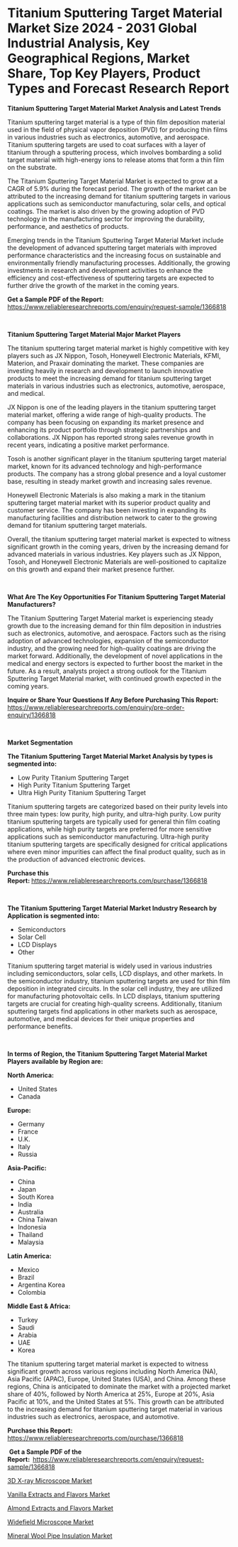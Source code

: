 <p><h1>Titanium Sputtering Target Material Market Size 2024 - 2031 Global Industrial Analysis, Key Geographical Regions, Market Share, Top Key Players, Product Types and Forecast Research Report</h1></p><p><strong>Titanium Sputtering Target Material Market Analysis and Latest Trends</strong></p>
<p><p>Titanium sputtering target material is a type of thin film deposition material used in the field of physical vapor deposition (PVD) for producing thin films in various industries such as electronics, automotive, and aerospace. Titanium sputtering targets are used to coat surfaces with a layer of titanium through a sputtering process, which involves bombarding a solid target material with high-energy ions to release atoms that form a thin film on the substrate.</p><p>The Titanium Sputtering Target Material Market is expected to grow at a CAGR of 5.9% during the forecast period. The growth of the market can be attributed to the increasing demand for titanium sputtering targets in various applications such as semiconductor manufacturing, solar cells, and optical coatings. The market is also driven by the growing adoption of PVD technology in the manufacturing sector for improving the durability, performance, and aesthetics of products.</p><p>Emerging trends in the Titanium Sputtering Target Material Market include the development of advanced sputtering target materials with improved performance characteristics and the increasing focus on sustainable and environmentally friendly manufacturing processes. Additionally, the growing investments in research and development activities to enhance the efficiency and cost-effectiveness of sputtering targets are expected to further drive the growth of the market in the coming years.</p></p>
<p><strong>Get a Sample PDF of the Report:&nbsp;</strong> <a href="https://www.reliableresearchreports.com/enquiry/request-sample/1366818">https://www.reliableresearchreports.com/enquiry/request-sample/1366818</a></p>
<p>&nbsp;</p>
<p><strong>Titanium Sputtering Target Material Major Market Players</strong></p>
<p><p>The titanium sputtering target material market is highly competitive with key players such as JX Nippon, Tosoh, Honeywell Electronic Materials, KFMI, Materion, and Praxair dominating the market. These companies are investing heavily in research and development to launch innovative products to meet the increasing demand for titanium sputtering target materials in various industries such as electronics, automotive, aerospace, and medical.</p><p>JX Nippon is one of the leading players in the titanium sputtering target material market, offering a wide range of high-quality products. The company has been focusing on expanding its market presence and enhancing its product portfolio through strategic partnerships and collaborations. JX Nippon has reported strong sales revenue growth in recent years, indicating a positive market performance.</p><p>Tosoh is another significant player in the titanium sputtering target material market, known for its advanced technology and high-performance products. The company has a strong global presence and a loyal customer base, resulting in steady market growth and increasing sales revenue.</p><p>Honeywell Electronic Materials is also making a mark in the titanium sputtering target material market with its superior product quality and customer service. The company has been investing in expanding its manufacturing facilities and distribution network to cater to the growing demand for titanium sputtering target materials.</p><p>Overall, the titanium sputtering target material market is expected to witness significant growth in the coming years, driven by the increasing demand for advanced materials in various industries. Key players such as JX Nippon, Tosoh, and Honeywell Electronic Materials are well-positioned to capitalize on this growth and expand their market presence further.</p></p>
<p>&nbsp;</p>
<p><strong>What Are The Key Opportunities For Titanium Sputtering Target Material Manufacturers?</strong></p>
<p><p>The Titanium Sputtering Target Material market is experiencing steady growth due to the increasing demand for thin film deposition in industries such as electronics, automotive, and aerospace. Factors such as the rising adoption of advanced technologies, expansion of the semiconductor industry, and the growing need for high-quality coatings are driving the market forward. Additionally, the development of novel applications in the medical and energy sectors is expected to further boost the market in the future. As a result, analysts project a strong outlook for the Titanium Sputtering Target Material market, with continued growth expected in the coming years.</p></p>
<p><strong>Inquire or Share Your Questions If Any Before Purchasing This Report:</strong> <a href="https://www.reliableresearchreports.com/enquiry/pre-order-enquiry/1366818">https://www.reliableresearchreports.com/enquiry/pre-order-enquiry/1366818</a></p>
<p>&nbsp;</p>
<p><strong>Market Segmentation</strong></p>
<p><strong>The Titanium Sputtering Target Material Market Analysis by types is segmented into:</strong></p>
<p><ul><li>Low Purity Titanium Sputtering Target</li><li>High Purity Titanium Sputtering Target</li><li>Ultra High Purity Titanium Sputtering Target</li></ul></p>
<p><p>Titanium sputtering targets are categorized based on their purity levels into three main types: low purity, high purity, and ultra-high purity. Low purity titanium sputtering targets are typically used for general thin film coating applications, while high purity targets are preferred for more sensitive applications such as semiconductor manufacturing. Ultra-high purity titanium sputtering targets are specifically designed for critical applications where even minor impurities can affect the final product quality, such as in the production of advanced electronic devices.</p></p>
<p><strong>Purchase this Report:&nbsp;</strong><a href="https://www.reliableresearchreports.com/purchase/1366818">https://www.reliableresearchreports.com/purchase/1366818</a></p>
<p>&nbsp;</p>
<p><strong>The Titanium Sputtering Target Material Market Industry Research by Application is segmented into:</strong></p>
<p><ul><li>Semiconductors</li><li>Solar Cell</li><li>LCD Displays</li><li>Other</li></ul></p>
<p><p>Titanium sputtering target material is widely used in various industries including semiconductors, solar cells, LCD displays, and other markets. In the semiconductor industry, titanium sputtering targets are used for thin film deposition in integrated circuits. In the solar cell industry, they are utilized for manufacturing photovoltaic cells. In LCD displays, titanium sputtering targets are crucial for creating high-quality screens. Additionally, titanium sputtering targets find applications in other markets such as aerospace, automotive, and medical devices for their unique properties and performance benefits.</p></p>
<p>&nbsp;</p>
<p><strong>In terms of Region, the Titanium Sputtering Target Material Market Players available by Region are:</strong></p>
<p>
    <p> <strong> North America: </strong>
        <ul>
            <li>United States</li>
            <li>Canada</li>
        </ul>
        </p> 
    <p> <strong> Europe: </strong>
        <ul>
            <li>Germany</li>
            <li>France</li>
            <li>U.K.</li>
            <li>Italy</li>
            <li>Russia</li>
        </ul>
        </p> 
    <p> <strong> Asia-Pacific: </strong>
        <ul>
            <li>China</li>
            <li>Japan</li>
            <li>South Korea</li>
            <li>India</li>
            <li>Australia</li>
            <li>China Taiwan</li>
            <li>Indonesia</li>
            <li>Thailand</li>
            <li>Malaysia</li>
        </ul>
        </p> 
    <p> <strong> Latin America: </strong>
        <ul>
            <li>Mexico</li>
            <li>Brazil</li>
            <li>Argentina Korea</li>
            <li>Colombia</li>
        </ul>
        </p> 
    <p> <strong> Middle East & Africa: </strong>
        <ul>
            <li>Turkey</li>
            <li>Saudi</li>
            <li>Arabia</li>
            <li>UAE</li>
            <li>Korea</li>
        </ul>
    </p>
    </p>
<p><p>The titanium sputtering target material market is expected to witness significant growth across various regions including North America (NA), Asia Pacific (APAC), Europe, United States (USA), and China. Among these regions, China is anticipated to dominate the market with a projected market share of 40%, followed by North America at 25%, Europe at 20%, Asia Pacific at 10%, and the United States at 5%. This growth can be attributed to the increasing demand for titanium sputtering target material in various industries such as electronics, aerospace, and automotive.</p></p>
<p><strong>Purchase this Report: </strong><a href="https://www.reliableresearchreports.com/purchase/1366818">https://www.reliableresearchreports.com/purchase/1366818</a></p>
<p>&nbsp;<strong>Get a Sample PDF of the Report:&nbsp;&nbsp;</strong><a href="https://www.reliableresearchreports.com/enquiry/request-sample/1366818">https://www.reliableresearchreports.com/enquiry/request-sample/1366818</a></p>
<p><strong></strong></p>
<p><p><a href="https://github.com/Krish2023na/Market-Research-Report-List-3/blob/main/3d-x-ray-microscope-market.md">3D X-ray Microscope Market</a></p><p><a href="https://issuu.com/reportprime-2/docs/vanilla-extracts-and-flavors-market-size-2030.pptx">Vanilla Extracts and Flavors Market</a></p><p><a href="https://issuu.com/reportprime-2/docs/almond-extracts-and-flavors-market-size-2030.pptx">Almond Extracts and Flavors Market</a></p><p><a href="https://github.com/RickHolmes3/Market-Research-Report-List-3/blob/main/widefield-microscope-market.md">Widefield Microscope Market</a></p><p><a href="https://github.com/bmorecock/Market-Research-Report-List-1/blob/main/mineral-wool-pipe-insulation-market.md">Mineral Wool Pipe Insulation Market</a></p></p>
